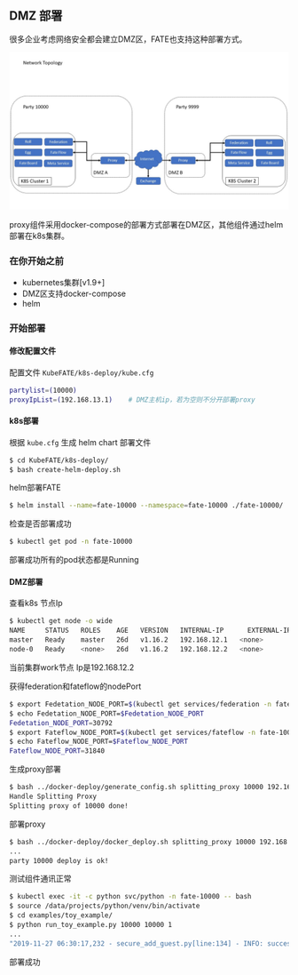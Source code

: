 ## DMZ 部署

很多企业考虑网络安全都会建立DMZ区，FATE也支持这种部署方式。

![](images/Proxy-Deployment-in-DMZ.jpg)

proxy组件采用docker-compose的部署方式部署在DMZ区，其他组件通过helm部署在k8s集群。

### 在你开始之前

- kubernetes集群[v1.9+]
- DMZ区支持docker-compose
- helm

### 开始部署

#### 修改配置文件

配置文件 `KubeFATE/k8s-deploy/kube.cfg`

```bash
partylist=(10000)
proxyIpList=(192.168.13.1)    # DMZ主机ip，若为空则不分开部署proxy
```

#### k8s部署

根据 `kube.cfg` 生成 helm chart 部署文件

```bash
$ cd KubeFATE/k8s-deploy/
$ bash create-helm-deploy.sh
```

helm部署FATE

```bash
$ helm install --name=fate-10000 --namespace=fate-10000 ./fate-10000/
```

检查是否部署成功

```bash
$ kubectl get pod -n fate-10000
```

部署成功所有的pod状态都是Running

#### DMZ部署

查看k8s 节点Ip

```bash
$ kubectl get node -o wide
NAME     STATUS   ROLES    AGE   VERSION   INTERNAL-IP      EXTERNAL-IP   OS-IMAGE                KERNEL-VERSION           CONTAINER-RUNTIME
master   Ready    master   26d   v1.16.2   192.168.12.1   <none>        CentOS Linux 7 (Core)   3.10.0-1062.el7.x86_64   docker://19.3.4
node-0   Ready    <none>   26d   v1.16.2   192.168.12.2   <none>        CentOS Linux 7 (Core)   3.10.0-1062.el7.x86_64   docker://19.3.4
```

当前集群work节点 Ip是192.168.12.2

获得federation和fateflow的nodePort

```bash
$ export Fedetation_NODE_PORT=$(kubectl get services/federation -n fate-10000 -o go-template='{{(index .spec.ports 0).nodePort}}')
$ echo Fedetation_NODE_PORT=$Fedetation_NODE_PORT
Fedetation_NODE_PORT=30792
$ export Fateflow_NODE_PORT=$(kubectl get services/fateflow -n fate-10000 -o go-template='{{(index .spec.ports 0).nodePort}}')
$ echo Fateflow_NODE_PORT=$Fateflow_NODE_PORT
Fateflow_NODE_PORT=31840
```

生成proxy部署

```bash
$ bash ../docker-deploy/generate_config.sh splitting_proxy 10000 192.168.12.2 30792 192.168.12.2 31840 192.168.13.1
Handle Splitting Proxy
Splitting proxy of 10000 done!
```

部署proxy

```bash
$ bash ../docker-deploy/docker_deploy.sh splitting_proxy 10000 192.168.13.1
...
party 10000 deploy is ok!
```

测试组件通讯正常

```bash
$ kubectl exec -it -c python svc/python -n fate-10000 -- bash
$ source /data/projects/python/venv/bin/activate
$ cd examples/toy_example/
$ python run_toy_example.py 10000 10000 1
...
"2019-11-27 06:30:17,232 - secure_add_guest.py[line:134] - INFO: success to calculate secure_sum, it is 1999.9999999999998"
```

部署成功
